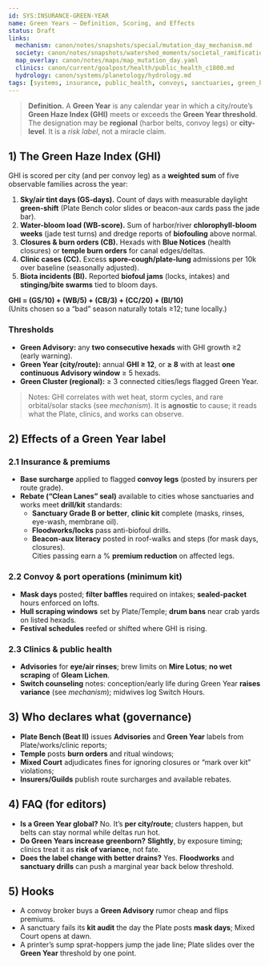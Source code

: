 ```yaml
---
id: SYS:INSURANCE-GREEN-YEAR
name: Green Years — Definition, Scoring, and Effects
status: Draft
links:
  mechanism: canon/notes/snapshots/special/mutation_day_mechanism.md
  society: canon/notes/snapshots/watershed_moments/societal_ramifications_green_skies_c1503_1530.md
  map_overlay: canon/notes/maps/map_mutation_day.yaml
  clinics: canon/current/goalpost/health/public_health_c1800.md
  hydrology: canon/systems/planetology/hydrology.md
tags: [systems, insurance, public_health, convoys, sanctuaries, green_haze]
---
```


> **Definition.** A **Green Year** is any calendar year in which a city/route’s **Green Haze Index (GHI)** meets or exceeds the **Green Year threshold**. The designation may be **regional** (harbor belts, convoy legs) or **city-level**. It is a *risk label*, not a miracle claim.

## 1) The Green Haze Index (GHI)
GHI is scored per city (and per convoy leg) as a **weighted sum** of five observable families across the year:

1. **Sky/air tint days (GS-days).** Count of days with measurable daylight **green-shift** (Plate Bench color slides or beacon-aux cards pass the jade bar).  
2. **Water-bloom load (WB-score).** Sum of harbor/river **chlorophyll-bloom weeks** (jade test turns) and dredge reports of **biofouling** above normal.  
3. **Closures & burn orders (CB).** Hexads with **Blue Notices** (health closures) or **temple burn orders** for canal edges/deltas.  
4. **Clinic cases (CC).** Excess **spore-cough/plate-lung** admissions per 10k over baseline (seasonally adjusted).  
5. **Biota incidents (BI).** Reported **biofoul jams** (locks, intakes) and **stinging/bite swarms** tied to bloom days.

**GHI = (GS/10) + (WB/5) + (CB/3) + (CC/20) + (BI/10)**  
(Units chosen so a “bad” season naturally totals ≥12; tune locally.)

### Thresholds
- **Green Advisory:** any **two consecutive hexads** with GHI growth ≥2 (early warning).  
- **Green Year (city/route):** annual **GHI ≥ 12**, or **≥ 8** with at least **one continuous Advisory window** ≥ 5 hexads.  
- **Green Cluster (regional):** ≥ 3 connected cities/legs flagged Green Year.

> Notes: GHI correlates with wet heat, storm cycles, and rare orbital/solar stacks (see *mechanism*). It is **agnostic** to cause; it reads what the Plate, clinics, and works can observe.

## 2) Effects of a Green Year label

### 2.1 Insurance & premiums
- **Base surcharge** applied to flagged **convoy legs** (posted by insurers per route grade).  
- **Rebate (“Clean Lanes” seal)** available to cities whose sanctuaries and works meet **drill/kit** standards:
  - **Sanctuary Grade B or better**, **clinic kit** complete (masks, rinses, eye-wash, membrane oil).  
  - **Floodworks/locks** pass anti-biofoul drills.  
  - **Beacon-aux literacy** posted in roof-walks and steps (for mask days, closures).  
  Cities passing earn a % **premium reduction** on affected legs.

### 2.2 Convoy & port operations (minimum kit)
- **Mask days** posted; **filter baffles** required on intakes; **sealed-packet** hours enforced on lofts.  
- **Hull scraping windows** set by Plate/Temple; **drum bans** near crab yards on listed hexads.  
- **Festival schedules** reefed or shifted where GHI is rising.

### 2.3 Clinics & public health
- **Advisories** for **eye/air rinses**; brew limits on **Mire Lotus**; **no wet scraping** of **Gleam Lichen**.  
- **Switch counseling** notes: conception/early life during Green Year **raises variance** (see *mechanism*); midwives log Switch Hours.

## 3) Who declares what (governance)
- **Plate Bench (Beat II)** issues **Advisories** and **Green Year** labels from Plate/works/clinic reports;  
- **Temple** posts **burn orders** and ritual windows;  
- **Mixed Court** adjudicates fines for ignoring closures or “mark over kit” violations;  
- **Insurers/Guilds** publish route surcharges and available rebates.

## 4) FAQ (for editors)
- **Is a Green Year global?** No. It’s **per city/route**; clusters happen, but belts can stay normal while deltas run hot.  
- **Do Green Years increase greenborn?** **Slightly**, by exposure timing; clinics treat it as **risk of variance**, not fate.  
- **Does the label change with better drains?** Yes. **Floodworks** and **sanctuary drills** can push a marginal year back below threshold.

## 5) Hooks
- A convoy broker buys a **Green Advisory** rumor cheap and flips premiums.  
- A sanctuary fails its **kit audit** the day the Plate posts **mask days**; Mixed Court opens at dawn.  
- A printer’s sump sprat-hoppers jump the jade line; Plate slides over the **Green Year** threshold by one point.

